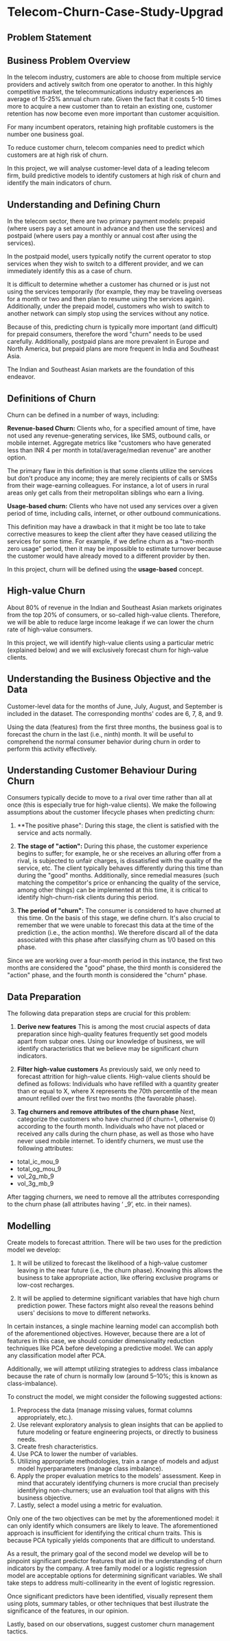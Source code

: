 # Telecom-Churn-Case-Study-Upgrad
## Problem Statement

## Business Problem Overview

In the telecom industry, customers are able to choose from multiple service providers and actively switch from one operator to another. In this highly competitive market, the telecommunications industry experiences an average of 15-25% annual churn rate. Given the fact that it costs 5-10 times more to acquire a new customer than to retain an existing one, customer retention has now become even more important than customer acquisition.

For many incumbent operators, retaining high profitable customers is the number one business goal.

To reduce customer churn, telecom companies need to predict which customers are at high risk of churn.

In this project, we will analyse customer-level data of a leading telecom firm, build predictive models to identify customers at high risk of churn and identify the main indicators of churn.

## Understanding and Defining Churn

In the telecom sector, there are two primary payment models: prepaid (where users pay a set amount in advance and then use the services) and postpaid (where users pay a monthly or annual cost after using the services).

In the postpaid model, users typically notify the current operator to stop services when they wish to switch to a different provider, and we can immediately identify this as a case of churn.

It is difficult to determine whether a customer has churned or is just not using the services temporarily (for example, they may be traveling overseas for a month or two and then plan to resume using the services again). Additionally, under the prepaid model, customers who wish to switch to another network can simply stop using the services without any notice.

Because of this, predicting churn is typically more important (and difficult) for prepaid consumers, therefore the word "churn" needs to be used carefully.  Additionally, postpaid plans are more prevalent in Europe and North America, but prepaid plans are more frequent in India and Southeast Asia.

The Indian and Southeast Asian markets are the foundation of this endeavor.


## Definitions of Churn 

Churn can be defined in a number of ways, including:

**Revenue-based Churn:** Clients who, for a specified amount of time, have not used any revenue-generating services, like SMS, outbound calls, or mobile internet. Aggregate metrics like "customers who have generated less than INR 4 per month in total/average/median revenue" are another option.

The primary flaw in this definition is that some clients utilize the services but don't produce any income; they are merely recipients of calls or SMSs from their wage-earning colleagues. For instance, a lot of users in rural areas only get calls from their metropolitan siblings who earn a living.

**Usage-based churn:** Clients who have not used any services over a given period of time, including calls, internet, or other outbound communications.

This definition may have a drawback in that it might be too late to take corrective measures to keep the client after they have ceased utilizing the services for some time. For example, if we define churn as a "two-month zero usage" period, then it may be impossible to estimate turnover because the customer would have already moved to a different provider by then.

In this project, churn will be defined using the **usage-based** concept.

## High-value Churn

About 80% of revenue in the Indian and Southeast Asian markets originates from the top 20% of consumers, or so-called high-value clients. Therefore, we will be able to reduce large income leakage if we can lower the churn rate of high-value consumers.

In this project, we will identify high-value clients using a particular metric (explained below) and we will exclusively forecast churn for high-value clients.

## Understanding the Business Objective and the Data

Customer-level data for the months of June, July, August, and September is included in the dataset. The corresponding months' codes are 6, 7, 8, and 9. 

Using the data (features) from the first three months, the business goal is to forecast the churn in the last (i.e., ninth) month. It will be useful to comprehend the normal consumer behavior during churn in order to perform this activity effectively.

## Understanding Customer Behaviour During Churn

Consumers typically decide to move to a rival over time rather than all at once (this is especially true for high-value clients). We make the following assumptions about the customer lifecycle phases when predicting churn:
1. **The positive phase": During this stage, the client is satisfied with the service and acts normally.

2. **The stage of "action":** During this phase, the customer experience begins to suffer; for example, he or she receives an alluring offer from a rival, is subjected to unfair charges, is dissatisfied with the quality of the service, etc. The client typically behaves differently during this time than during the "good" months. Additionally, since remedial measures (such matching the competitor's price or enhancing the quality of the service, among other things) can be implemented at this time, it is critical to identify high-churn-risk clients during this period.
   
3. **The period of "churn":** The consumer is considered to have churned at this time. On the basis of this stage, we define churn. It's also crucial to remember that we were unable to forecast this data at the time of the prediction (i.e., the action months). We therefore discard all of the data associated with this phase after classifying churn as 1/0 based on this phase.

Since we are working over a four-month period in this instance, the first two months are considered the "good" phase, the third month is considered the "action" phase, and the fourth month is considered the "churn" phase.

## Data Preparation

The following data preparation steps are crucial for this problem:

1. **Derive new features**
This is among the most crucial aspects of data preparation since high-quality features frequently set good models apart from subpar ones. Using our knowledge of business, we will identify characteristics that we believe may be significant churn indicators.

2. **Filter high-value customers**
As previously said, we only need to forecast attrition for high-value clients. High-value clients should be defined as follows: Individuals who have refilled with a quantity greater than or equal to X, where X represents the 70th percentile of the mean amount refilled over the first two months (the favorable phase).

3. **Tag churners and remove attributes of the churn phase**
Next, categorize the customers who have churned (if churn=1, otherwise 0) according to the fourth month. Individuals who have not placed or received any calls during the churn phase, as well as those who have never used mobile internet. To identify churners, we must use the following attributes:

- total_ic_mou_9
- total_og_mou_9
- vol_2g_mb_9
- vol_3g_mb_9

After tagging churners, we need to remove all the attributes corresponding to the churn phase (all attributes having ‘ _9’, etc. in their names).

## Modelling

Create models to forecast attrition. There will be two uses for the prediction model we develop:

1. It will be utilized to forecast the likelihood of a high-value customer leaving in the near future (i.e., the churn phase). Knowing this allows the business to take appropriate action, like offering exclusive programs or low-cost recharges.

2. It will be applied to determine significant variables that have high churn prediction power. These factors might also reveal the reasons behind users' decisions to move to different networks.

In certain instances, a single machine learning model can accomplish both of the aforementioned objectives. However, because there are a lot of features in this case, we should consider dimensionality reduction techniques like PCA before developing a predictive model. We can apply any classification model after PCA.

Additionally, we will attempt utilizing strategies to address class imbalance because the rate of churn is normally low (around 5–10%; this is known as class-imbalance). 

To construct the model, we might consider the following suggested actions:
1. Preprocess the data (manage missing values, format columns appropriately, etc.).
2. Use relevant exploratory analysis to glean insights that can be applied to future modeling or feature engineering projects, or directly to business needs.
3. Create fresh characteristics.
4. Use PCA to lower the number of variables.
5. Utilizing appropriate methodologies, train a range of models and adjust model hyperparameters (manage class imbalance).
6. Apply the proper evaluation metrics to the models' assessment. Keep in mind that accurately identifying churners is more crucial than precisely identifying non-churners; use an evaluation tool that aligns with this business objective.
7. Lastly, select a model using a metric for evaluation.

Only one of the two objectives can be met by the aforementioned model: it can only identify which consumers are likely to leave. The aforementioned approach is insufficient for identifying the critical churn traits. This is because PCA typically yields components that are difficult to understand.

As a result, the primary goal of the second model we develop will be to pinpoint significant predictor features that aid in the understanding of churn indicators by the company. A tree family model or a logistic regression model are acceptable options for determining significant variables. We shall take steps to address multi-collinearity in the event of logistic regression.

Once significant predictors have been identified, visually represent them using plots, summary tables, or other techniques that best illustrate the significance of the features, in our opinion.

Lastly, based on our observations, suggest customer churn management tactics.
